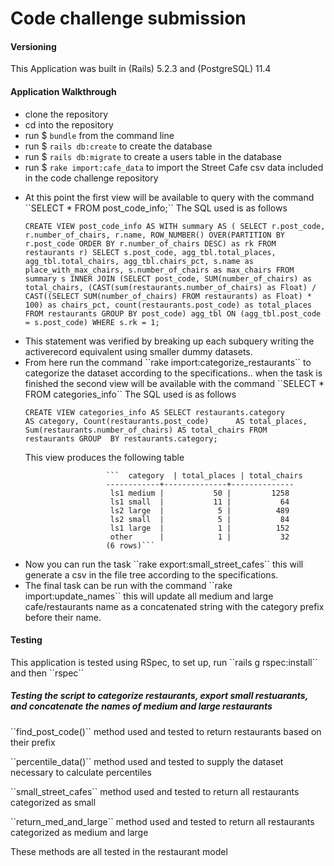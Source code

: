 # Code challenge submission

<h4>Versioning</h4>

<p>This Application was built in (Rails) 5.2.3 and (PostgreSQL) 11.4</p>

<h4>Application Walkthrough</h4>

  - clone the repository
  - cd into the repository
  - run $ ``bundle`` from the command line
  - run $ ``rails db:create`` to create the database
  - run $ ``rails db:migrate`` to create a users table in the database
  - run $ ``rake import:cafe_data`` to import the Street Cafe csv data included in the code challenge repository
  
<ul>
  
  <li>At this point the first view will be available to query with the command ``SELECT * FROM post_code_info;`` The SQL used is as follows </li>

``CREATE VIEW post_code_info
              AS
              WITH summary AS (
                SELECT
                    r.post_code,
                    r.number_of_chairs,
                    r.name,
                    ROW_NUMBER() OVER(PARTITION BY r.post_code ORDER BY r.number_of_chairs DESC) as rk
                 FROM restaurants r)
              SELECT s.post_code, agg_tbl.total_places, agg_tbl.total_chairs, agg_tbl.chairs_pct, s.name as          place_with_max_chairs, s.number_of_chairs as max_chairs
              FROM summary s
              INNER JOIN (SELECT post_code,
                                   SUM(number_of_chairs) as total_chairs,
                                   (CAST(sum(restaurants.number_of_chairs) as Float) / CAST((SELECT SUM(number_of_chairs) FROM restaurants) as Float) * 100) as chairs_pct,
                                   count(restaurants.post_code) as total_places
                                   FROM restaurants GROUP BY post_code) agg_tbl ON (agg_tbl.post_code = s.post_code)
              WHERE s.rk = 1;``
              
<li>This statement was verified by breaking up each subquery writing the activerecord equivalent using smaller dummy datasets.</li>
              
  <li>From here run the command ``rake import:categorize_restaurants`` to categorize the dataset according to the specifications.. when the task is finished the second view will be available with the command ``SELECT * FROM categories_info`` The SQL used is as follows </li>

``CREATE VIEW categories_info
              AS
                SELECT restaurants.category              AS category,
                       Count(restaurants.post_code)      AS total_places,
                       Sum(restaurants.number_of_chairs) AS total_chairs
                FROM   restaurants
                GROUP  BY restaurants.category;``
                

<p>This view produces the following table</p>

                      ```  category  | total_places | total_chairs 
                      ------------+--------------+--------------
                       ls1 medium |           50 |         1258
                       ls1 small  |           11 |           64
                       ls2 large  |            5 |          489
                       ls2 small  |            5 |           84
                       ls1 large  |            1 |          152
                       other      |            1 |           32
                      (6 rows)```
                
  <li>Now you can run the task ``rake export:small_street_cafes`` this will generate a csv in the file tree according to the specifications.</li>

  <li>The final task can be run with the command ``rake import:update_names`` this will update all medium and large cafe/restaurants name as a concatenated string with the category prefix before their name.</li>

</ul>

<h4>Testing</h4>

<p>This application is tested using RSpec, to set up, run ``rails g rspec:install`` and then ``rspec``</p>

<h5>Testing the script to categorize restaurants, export small restuarants, and concatenate the names of medium and large restaurants</h5>

<p>``find_post_code()`` method used and tested to return restaurants based on their prefix</p>
<p>``percentile_data()`` method used and tested to supply the dataset necessary to calculate percentiles</p>
<p>``small_street_cafes`` method used and tested to return all restaurants categorized as small</p>
<p>``return_med_and_large`` method used and tested to return all restaurants categorized as medium and large</p>
<p>These methods are all tested in the restaurant model</p>
  




